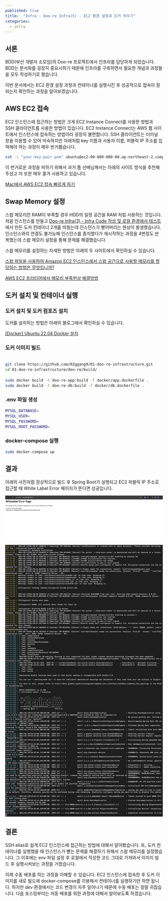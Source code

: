 ```yaml
---
published: true
title:  "Infra - Doo-re Infra(5) - EC2 환경 설정과 도커 띄우기"
categories:
  - infra
---
```


## 서론

BDD(부산 개발자 소모임)의 Doo-re 프로젝트에서 인프라를 담당하게 되었습니다. BDD는 문서화를 굉장히 중요시하기 때문에 인프라를 구축하면서 필요한 개념과 과정들을 모두 작성하기로 했습니다.

이번 문서에서는 EC2 환경 설정 과정과 컨테이너를 실행시킨 후 성공적으로 접속이 잘 되는지 확인하는 과정을 알아보겠습니다.

## AWS EC2 접속

EC2 인스턴스에 접근하는 방법은 크게 EC2 Instance Connect를 사용한 방법과 SSH 클라이언트를 사용한 방법이 있습니다. EC2 Instance Connect는 AWS 웹 사이트에서 인스턴스에 접속하는 방법이라 굉장히 불편합니다. SSH 클라이언트는 터미널 창을 이용할 수 있어 익숙하지만 아래처럼 key 이름과 사용자 이름, 퍼블릭 IP 주소를 입력해야 하는 과정이 매우 번거롭습니다.

~~~sh
ssh -i "your-key-pair.pem" ubuntu@ec2-00-000-000-00.ap-northeast-2.compute.amazonaws.com
~~~

이 번거로운 과정을 피하기 위해서 과거 톰 선배님께서는 아래의 사이트 방식을 추천해 주셨고 저 또한 매우 즐겨 사용하고 있습니다.

[Mac에서 AWS EC2 접속 빠르게 하기](https://vanillacreamdonut.tistory.com/313)


## Swap Memory 설정

스왑 메모리란 RAM이 부족할 경우 HDD의 일정 공간을 RAM 처럼 사용하는 것입니다. 처음 인스턴스를 만들고 [Doo-re Infra(3) - Infra Code 작성 및 로컬 환경에서 테스트](https://02ggang9.github.io/infra/DooreInfra4/)에서 만든 도커 컨테이너 2개를 띄웠는데 인스턴스가 뻗어버리는 현상이 발생했습니다. 인스턴스와의 연결도 불가능해 인스턴스를 중지했다가 재시작하는 과정을 4번정도 반복했는데 스왑 메모리 설정을 통해 문제를 해결했습니다.

스왑 메모리를 설정하는 자세한 방법은 아래의 두 사이트에서 확인하실 수 있습니다.

[스왑 파일을 사용하여 Amazon EC2 인스턴스에서 스왑 공간으로 사용할 메모리를 할당하는 방법은 무엇입니까?](https://repost.aws/ko/knowledge-center/ec2-memory-swap-file)

[AWS EC2 프리티어에서 메모리 부족현상 해결방법](https://sundries-in-myidea.tistory.com/102)


## 도커 설치 및 컨테이너 실행

### 도커 설치 및 도커 컴포즈 설치

도커를 설치하는 방법은 아래의 블로그에서 확인하실 수 있습니다.

[[Docker] Ubuntu 22.04 Docker 설치](https://velog.io/@osk3856/Docker-Ubuntu-22.04-Docker-Installation)


### 도커 이미지 빌드

~~~sh

git clone https://github.com/02ggang9/01-doo-re-infrastructure.git
cd 01-doo-re-infrastructure/doo-re/build/

sudo docker build -t doo-re-app:build -f docker/app.dockerfile .
sudo docker build -t doo-re-db:build -f docker/db.dockerfile .

~~~

### .env 파일 생성

~~~sh
MYSQL_DATABASE=
MYSQL_USER=
MYSQL_PASSWORD=
MYSQL_ROOT_PASSWORD=
~~~

### docker-compose 실행

~~~sh
sudo docker-compose up
~~~

## 결과

아래의 사진처럼 정상적으로 빌드 후 Spring Boot가 실행되고 EC2 퍼블릭 IP 주소로 접근할 때 White Label Error 페이지가 뜬다면 성공입니다.

![ec2](https://github.com/02ggang9/02ggang9.github.io/blob/master/_posts/images/infra/infra5/result1.png?raw=true)

![ec2](https://github.com/02ggang9/02ggang9.github.io/blob/master/_posts/images/infra/infra5/result2.png?raw=true)



## 결론

SSH alias로 쉽게 EC2 인스턴스에 접근하는 방법에 대해서 알아봤습니다. 또, 도커 컨테이너를 실행했을 때 인스턴스가 뻗는 문제를 해결하기 위해서 스왑 메모리를 설정했습니다. 그 이후에는 env 파일 설정 후 로컬에서 작성한 코드 그대로 가져와서 이미지 빌드 후 실행시켜보는 과정을 거쳤습니다. 

이제 수동 배포를 하는 과정을 이해할 수 있습니다. EC2 인스턴스에 접속한 후 도커 이미지를 새로 빌드에 docker-compose를 이용해서 컨테이너를 실행하기만 하면 됩니다. 하지만 dev 환경에서는 코드 변경이 자주 일어나기 때문에 수동 배포는 정말 귀찮습니다. 다음 포스팅부터는 자동 배포를 위한 과정에 대해서 알아보도록 하겠습니다.


